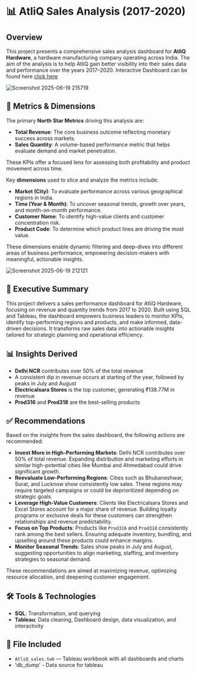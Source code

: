 # 📊 AtliQ Sales Analysis (2017-2020)

## Overview

This project presents a comprehensive sales analysis dashboard for **AtliQ Hardware**, a hardware manufacturing company operating across India. The aim of the analysis is to help AtliQ gain better visibility into their sales data and performance over the years 2017–2020.
Interactive Dashboard can be found here [click here](https://public.tableau.com/app/profile/vayam.bhatt/viz/AtliQ_sales/Dashboard1?publish=yes)


![Screenshot 2025-06-19 215719](https://github.com/user-attachments/assets/80fe7dfa-fb9d-4109-945f-39d3c94953a2)


## 📌 Metrics & Dimensions

The primary **North Star Metrics** driving this analysis are:

- **Total Revenue**: The core business outcome reflecting monetary success across markets.
- **Sales Quantity**: A volume-based performance metric that helps evaluate demand and market penetration.

These KPIs offer a focused lens for assessing both profitability and product movement across time.

Key **dimensions** used to slice and analyze the metrics include:

- **Market (City)**: To evaluate performance across various geographical regions in India.
- **Time (Year & Month)**: To uncover seasonal trends, growth over years, and month-on-month performance.
- **Customer Name**: To identify high-value clients and customer concentration risk.
- **Product Code**: To determine which product lines are driving the most value.

These dimensions enable dynamic filtering and deep-dives into different areas of business performance, empowering decision-makers with meaningful, actionable insights.


![Screenshot 2025-06-19 212121](https://github.com/user-attachments/assets/f9f1a9da-d727-4057-b9cd-b0ae3011dc4f)


## 🧾 Executive Summary

This project delivers a sales performance dashboard for AtliQ Hardware, focusing on revenue and quantity trends from 2017 to 2020. Built using SQL and Tableau, the dashboard empowers business leaders to monitor KPIs, identify top-performing regions and products, and make informed, data-driven decisions. It transforms raw sales data into actionable insights tailored for strategic planning and operational efficiency.


## 📊 Insights Derived

- **Delhi NCR** contributes over 50% of the total revenue
- A consistent dip in revenue occurs at starting of the year, followed by peaks in July and August
- **Electricalsara Stores** is the top customer, generating ₹138.77M in revenue
- **Prod316** and **Prod318** are the best-selling products



## ✅ Recommendations

Based on the insights from the sales dashboard, the following actions are recommended:

- **Invest More in High-Performing Markets**: Delhi NCR contributes over 50% of total revenue. Expanding distribution and marketing efforts in similar high-potential cities like Mumbai and Ahmedabad could drive significant growth.
- **Reevaluate Low-Performing Regions**: Cities such as Bhubaneshwar, Surat, and Lucknow show consistently low sales. These regions may require targeted campaigns or could be deprioritized depending on strategic goals.
- **Leverage High-Value Customers**: Clients like Electricalsara Stores and Excel Stores account for a major share of revenue. Building loyalty programs or exclusive deals for these customers can strengthen relationships and revenue predictability.
- **Focus on Top Products**: Products like `Prod316` and `Prod318` consistently rank among the best sellers. Ensuring adequate inventory, bundling, and upselling around these products could enhance margins.
- **Monitor Seasonal Trends**: Sales show peaks in July and August, suggesting opportunities to align marketing, staffing, and inventory strategies to seasonal demand.

These recommendations are aimed at maximizing revenue, optimizing resource allocation, and deepening customer engagement.


## 🛠 Tools & Technologies

- **SQL**: Transformation, and querying
- **Tableau**: Data cleaning, Dashboard design, data visualization, and interactivity


## 📁 File Included

- `AtliQ_sales.twb` — Tableau workbook with all dashboards and charts
- 'db_dump' - Data source for tableau


